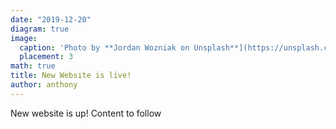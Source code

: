 ```yaml
---
date: "2019-12-20"
diagram: true
image:
  caption: 'Photo by **Jordan Wozniak on Unsplash**](https://unsplash.com/photos/xP_AGmeEa6s)'
  placement: 3
math: true
title: New Website is live!
author: anthony
---
```


New website is up! Content to follow


```
